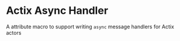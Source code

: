 Actix Async Handler
===================

A attribute macro to support writing `async` message handlers for Actix actors  